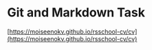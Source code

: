 # Git and Markdown Task

[https://moiseenokv.github.io/rsschool-cv/cv](https://moiseenokv.github.io/rsschool-cv/cv)
